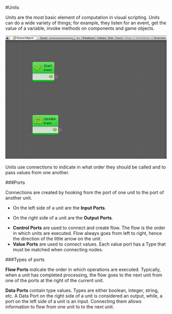 #Units

Units are the most basic element of computation in visual scripting. Units can do a wide variety of things; for example, they listen for an event, get the value of a variable, invoke methods on components and game objects.

![](images/VS-ScriptGraphEvents.png)

Units use connections to indicate in what order they should be called and to pass values from one another. 



###Ports

Connections are created by hooking from the port of one unit to the port of another unit.

- On the left side of a unit are the **Input Ports**.

- On the right side of a unit are the **Output Ports**.


 * **Control Ports** are used to connect and create flow. The flow is the order in which units are executed. Flow always goes from left to right, hence the direction of the little arrow on the unit.
 * **Value Ports** are used to connect values. Each value port has a Type that must be matched when connecting nodes.

###Types of ports

**Flow Ports** indicate the order in which operations are executed. Typically, when a unit has completed processing, the flow goes to the next unit from one of the ports at the right of the current unit.

**Data Ports** contain type values. Types are either boolean, integer, string, etc. A Data Port on the right side of a unit is considered an output, while, a port on the left side of a unit is an input. Connecting them allows information to flow from one unit to to the next unit.
